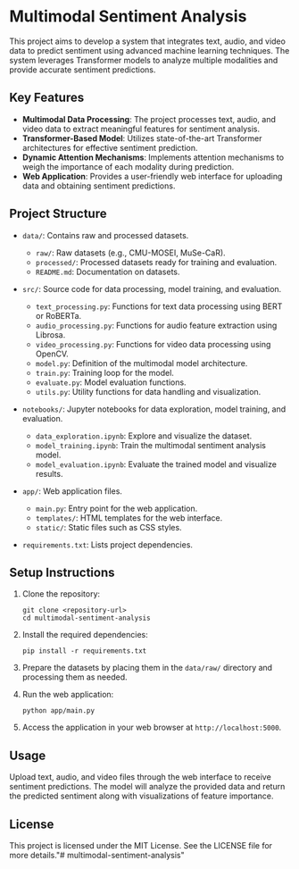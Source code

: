 # Multimodal Sentiment Analysis

This project aims to develop a system that integrates text, audio, and video data to predict sentiment using advanced machine learning techniques. The system leverages Transformer models to analyze multiple modalities and provide accurate sentiment predictions.

## Key Features

- **Multimodal Data Processing**: The project processes text, audio, and video data to extract meaningful features for sentiment analysis.
- **Transformer-Based Model**: Utilizes state-of-the-art Transformer architectures for effective sentiment prediction.
- **Dynamic Attention Mechanisms**: Implements attention mechanisms to weigh the importance of each modality during prediction.
- **Web Application**: Provides a user-friendly web interface for uploading data and obtaining sentiment predictions.

## Project Structure

- `data/`: Contains raw and processed datasets.
  - `raw/`: Raw datasets (e.g., CMU-MOSEI, MuSe-CaR).
  - `processed/`: Processed datasets ready for training and evaluation.
  - `README.md`: Documentation on datasets.

- `src/`: Source code for data processing, model training, and evaluation.
  - `text_processing.py`: Functions for text data processing using BERT or RoBERTa.
  - `audio_processing.py`: Functions for audio feature extraction using Librosa.
  - `video_processing.py`: Functions for video data processing using OpenCV.
  - `model.py`: Definition of the multimodal model architecture.
  - `train.py`: Training loop for the model.
  - `evaluate.py`: Model evaluation functions.
  - `utils.py`: Utility functions for data handling and visualization.

- `notebooks/`: Jupyter notebooks for data exploration, model training, and evaluation.
  - `data_exploration.ipynb`: Explore and visualize the dataset.
  - `model_training.ipynb`: Train the multimodal sentiment analysis model.
  - `model_evaluation.ipynb`: Evaluate the trained model and visualize results.

- `app/`: Web application files.
  - `main.py`: Entry point for the web application.
  - `templates/`: HTML templates for the web interface.
  - `static/`: Static files such as CSS styles.

- `requirements.txt`: Lists project dependencies.

## Setup Instructions

1. Clone the repository:
   ```
   git clone <repository-url>
   cd multimodal-sentiment-analysis
   ```

2. Install the required dependencies:
   ```
   pip install -r requirements.txt
   ```

3. Prepare the datasets by placing them in the `data/raw/` directory and processing them as needed.

4. Run the web application:
   ```
   python app/main.py
   ```

5. Access the application in your web browser at `http://localhost:5000`.

## Usage

Upload text, audio, and video files through the web interface to receive sentiment predictions. The model will analyze the provided data and return the predicted sentiment along with visualizations of feature importance.

## License

This project is licensed under the MIT License. See the LICENSE file for more details."# multimodal-sentiment-analysis" 
